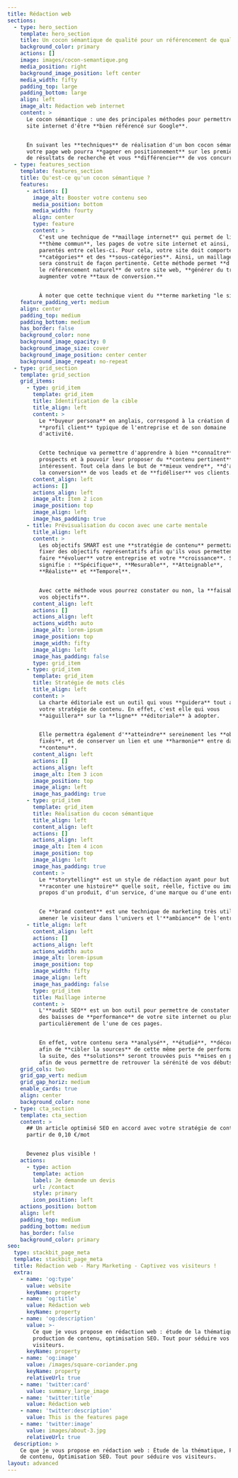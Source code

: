 ```yaml
---
title: Rédaction web
sections:
  - type: hero_section
    template: hero_section
    title: Un cocon sémantique de qualité pour un référencement de qualité.
    background_color: primary
    actions: []
    image: images/cocon-semantique.png
    media_position: right
    background_image_position: left center
    media_width: fifty
    padding_top: large
    padding_bottom: large
    align: left
    image_alt: Rédaction web internet
    content: >
      Le cocon sémantique : une des principales méthodes pour permettre à votre
      site internet d'être **bien référencé sur Google**. 


      En suivant les **techniques** de réalisation d'un bon cocon sémantique
      votre page web pourra **gagner en positionnement** sur les premières pages
      de résultats de recherche et vous **différencier** de vos concurrents.
  - type: features_section
    template: features_section
    title: Qu'est-ce qu'un cocon sémantique ?
    features:
      - actions: []
        image_alt: Booster votre contenu seo
        media_position: bottom
        media_width: fourty
        align: center
        type: feature
        content: >
          C'est une technique de **maillage internet** qui permet de lier par un
          **thème commun**, les pages de votre site internet et ainsi, créer des
          parentés entre celles-ci. Pour cela, votre site doit comporter des
          **catégories** et des **sous-catégories**. Ainsi, un maillage en cocon
          sera construit de façon pertinente. Cette méthode permet **d'améliorer
          le référencement naturel** de votre site web, **générer du trafic** et
          augmenter votre **taux de conversion.**


          À noter que cette technique vient du **terme marketing "le siloing"**.
    feature_padding_vert: medium
    align: center
    padding_top: medium
    padding_bottom: medium
    has_border: false
    background_color: none
    background_image_opacity: 0
    background_image_size: cover
    background_image_position: center center
    background_image_repeat: no-repeat
  - type: grid_section
    template: grid_section
    grid_items:
      - type: grid_item
        template: grid_item
        title: Identification de la cible
        title_align: left
        content: >
          Le **buyeur persona** en anglais, correspond à la création d'un
          **profil client** typique de l'entreprise et de son domaine
          d'activité.


          Cette technique va permettre d'apprendre à bien **connaître** ces
          prospects et à pouvoir leur proposer du **contenu pertinent** et
          intéressent. Tout cela dans le but de **mieux vendre**, **d'améliorer
          la conversion** de vos leads et de **fidéliser** vos clients.
        content_align: left
        actions: []
        actions_align: left
        image_alt: Item 2 icon
        image_position: top
        image_align: left
        image_has_padding: true
      - title: Prévisualisation du cocon avec une carte mentale
        title_align: left
        content: >
          Les objectifs SMART est une **stratégie de contenu** permettant de
          fixer des objectifs représentatifs afin qu'ils vous permettent de
          faire **évoluer** votre entreprise et votre **croissance**. SMART
          signifie : **Spécifique**, **Mesurable**, **Atteignable**,
          **Réaliste** et **Temporel**. 


          Avec cette méthode vous pourrez constater ou non, la **faisabilité de
          vos objectifs**.
        content_align: left
        actions: []
        actions_align: left
        actions_width: auto
        image_alt: lorem-ipsum
        image_position: top
        image_width: fifty
        image_align: left
        image_has_padding: false
        type: grid_item
      - type: grid_item
        template: grid_item
        title: Stratégie de mots clés
        title_align: left
        content: >
          La charte éditoriale est un outil qui vous **guidera** tout au long de
          votre stratégie de contenu. En effet, c'est elle qui vous
          **aiguillera** sur la **ligne** **éditoriale** à adopter.


          Elle permettra également d'**atteindre** sereinement les **objectifs
          fixés**, et de conserver un lien et une **harmonie** entre dans votre
          **contenu**.
        content_align: left
        actions: []
        actions_align: left
        image_alt: Item 3 icon
        image_position: top
        image_align: left
        image_has_padding: true
      - type: grid_item
        template: grid_item
        title: Réalisation du cocon sémantique
        title_align: left
        content_align: left
        actions: []
        actions_align: left
        image_alt: Item 4 icon
        image_position: top
        image_align: left
        image_has_padding: true
        content: >
          Le **storytelling** est un style de rédaction ayant pour but de
          **raconter une histoire** quelle soit, réelle, fictive ou imaginaire à
          propos d'un produit, d'un service, d'une marque ou d'une entreprise.


          Ce **brand content** est une technique de marketing très utilisé pour
          amener le visiteur dans l'univers et l'**ambiance** de l'entreprise.
      - title_align: left
        content_align: left
        actions: []
        actions_align: left
        actions_width: auto
        image_alt: lorem-ipsum
        image_position: top
        image_width: fifty
        image_align: left
        image_has_padding: false
        type: grid_item
        title: Maillage interne
        content: >
          L'**audit SEO** est un bon outil pour permettre de constater ou non
          des baisses de **performance** de votre site internet ou plus
          particulièrement de l'une de ces pages.


          En effet, votre contenu sera **analysé**, **étudié**, **décortiqué**
          afin de **cibler la sources** de cette même perte de performances. Par
          la suite, des **solutions** seront trouvées puis **mises en place**
          afin de vous permettre de retrouver la sérénité de vos débuts.
    grid_cols: two
    grid_gap_vert: medium
    grid_gap_horiz: medium
    enable_cards: true
    align: center
    background_color: none
  - type: cta_section
    template: cta_section
    content: >
      ## Un article optimisé SEO en accord avec votre stratégie de contenu, à
      partir de 0,10 €/mot


      Devenez plus visible !
    actions:
      - type: action
        template: action
        label: Je demande un devis
        url: /contact
        style: primary
        icon_position: left
    actions_position: bottom
    align: left
    padding_top: medium
    padding_bottom: medium
    has_border: false
    background_color: primary
seo:
  type: stackbit_page_meta
  template: stackbit_page_meta
  title: Rédaction web - Mary Marketing - Captivez vos visiteurs !
  extra:
    - name: 'og:type'
      value: website
      keyName: property
    - name: 'og:title'
      value: Rédaction web
      keyName: property
    - name: 'og:description'
      value: >-
        Ce que je vous propose en rédaction web : étude de la thématique,
        production de contenu, optimisation SEO. Tout pour séduire vos
        visiteurs.
      keyName: property
    - name: 'og:image'
      value: /images/square-coriander.png
      keyName: property
      relativeUrl: true
    - name: 'twitter:card'
      value: summary_large_image
    - name: 'twitter:title'
      value: Rédaction web
    - name: 'twitter:description'
      value: This is the features page
    - name: 'twitter:image'
      value: images/about-3.jpg
      relativeUrl: true
  description: >
    Ce que je vous propose en rédaction web : Étude de la thématique, Production
    de contenu, Optimisation SEO. Tout pour séduire vos visiteurs.
layout: advanced
---
```

